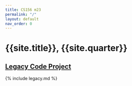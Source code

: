 ```yaml
---
title: CS156 m23
permalink: "/"
layout: default
nav_order: 0
---
```


# {{site.title}}, {{site.quarter}}

## [Legacy Code Project](https://ucsb-cs156.github.io/m23/lab/project.html)

{% include legacy.md %}
